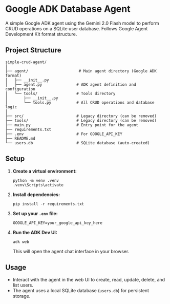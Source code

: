 # Google ADK Database Agent

A simple Google ADK agent using the Gemini 2.0 Flash model to perform CRUD operations on a SQLite user database. Follows Google Agent Development Kit format structure.

## Project Structure

```
simple-crud-agent/
│
├── agent/                      # Main agent directory (Google ADK format)
│   ├── __init__.py
│   ├── agent.py               # ADK agent definition and configuration
│   └── tools/                 # Tools directory
│       ├── __init__.py
│       └── tools.py           # All CRUD operations and database logic
│
├── src/                       # Legacy directory (can be removed)
├── tools/                     # Legacy directory (can be removed)
├── main.py                    # Entry point for the agent
├── requirements.txt
├── .env                       # For GOOGLE_API_KEY
├── README.md
└── users.db                   # SQLite database (auto-created)
```

## Setup

1. **Create a virtual environment:**
   ```
   python -m venv .venv
   .venv\Scripts\activate
   ```
2. **Install dependencies:**
   ```
   pip install -r requirements.txt
   ```
3. **Set up your `.env` file:**
   ```
   GOOGLE_API_KEY=your_google_api_key_here
   ```
4. **Run the ADK Dev UI:**
   ```
   adk web
   ```
   This will open the agent chat interface in your browser.

## Usage
- Interact with the agent in the web UI to create, read, update, delete, and list users.
- The agent uses a local SQLite database (`users.db`) for persistent storage.

